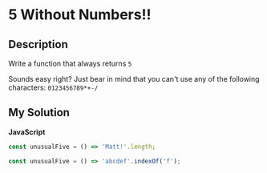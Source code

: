 # 5 Without Numbers!!

## Description

Write a function that always returns `5`

Sounds easy right? Just bear in mind that you can't use any of the following characters: `0123456789*+-/`

## My Solution

**JavaScript**

```js
const unusualFive = () => 'Matt!'.length;
```

```js
const unusualFive = () => 'abcdef'.indexOf('f');
```
